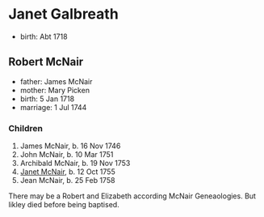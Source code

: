 # Janet Galbreath

- birth: Abt 1718

## Robert McNair

- father: James McNair
- mother: Mary Picken
- birth: 5 Jan 1718
- marriage: 1 Jul 1744

### Children

1. James McNair, b. 16 Nov 1746
2. John McNair, b. 10 Mar 1751
3. Archibald McNair, b. 19 Nov 1753
4. [Janet McNair](galbreath-samuel-1736.md), b. 12 Oct 1755
5. Jean McNair, b. 25 Feb 1758

There may be a Robert and Elizabeth according McNair Geneaologies.  But likley died before being baptised.
